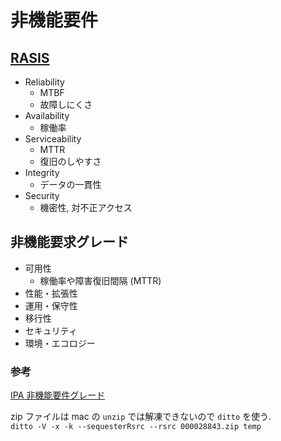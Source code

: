 # 非機能要件

## [RASIS](https://ja.wikipedia.org/wiki/RASIS)

- Reliability
  - MTBF
  - 故障しにくさ
- Availability
  - 稼働率
- Serviceability
  - MTTR
  - 復旧のしやすさ
- Integrity
  - データの一貫性
- Security
  - 機密性, 対不正アクセス

## 非機能要求グレード

- 可用性
  - 稼働率や障害復旧間隔 (MTTR)
- 性能・拡張性
- 運用・保守性
- 移行性
- セキュリティ
- 環境・エコロジー

### 参考

[IPA 非機能要件グレード](https://www.ipa.go.jp/sec/softwareengineering/reports/20100416.html)

zip ファイルは mac の `unzip` では解凍できないので `ditto` を使う.  
`ditto -V -x -k --sequesterRsrc --rsrc 000028843.zip temp`

